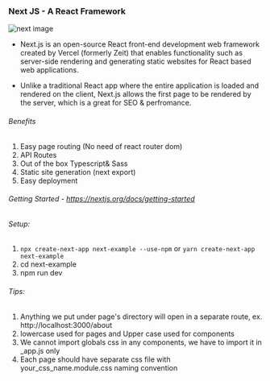 ### Next JS - A React Framework

![next image](https://i.imgur.com/6enkctk.png)

* Next.js is an open-source React front-end development web framework created by Vercel (formerly Zeit) that enables functionality such as server-side rendering and generating static websites for React based web applications.

* Unlike a traditional React app where the entire application is loaded and rendered on the client, Next.js allows the first page to be rendered by the server, which is a great for SEO & perfromance.

###### Benefits
1. Easy page routing (No need of react router dom)
2. API Routes
3. Out of the box Typescript& Sass
4. Static site generation (next export)
5. Easy deployment

###### Getting Started - https://nextjs.org/docs/getting-started

###### Setup:
1. `npx create-next-app next-example --use-npm` or `yarn create-next-app next-example`
2. cd next-example
3. npm run dev


###### Tips:
1. Anything we put under page's directory will open in a separate route, ex. http://localhost:3000/about
2. lowercase used for pages and Upper case used for components
3. We cannot import globals css in any components, we have to import it in _app.js only
4. Each page should have separate css file with your_css_name.module.css naming convention
